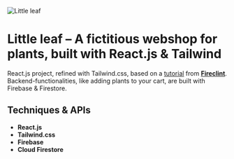 ![Little leaf](https://res.cloudinary.com/djlggawlm/image/upload/v1664831242/Frame_3_taop99.png)

# <strong>Little leaf</strong> – A fictitious webshop for plants, built with React.js & Tailwind

React.js project, refined with Tailwind.css, based on a [tutorial](https://www.youtube.com/watch?v=GDd2c70gsxE) from [<strong>Fireclint</strong>](https://github.com/fireclint). Backend-functionalities, like adding plants to your cart, are built with Firebase & Firestore.

## Techniques & APIs

* <strong>React.js</strong> 
* <strong>Tailwind.css</strong> 
* <strong>Firebase</strong>
* <strong>Cloud Firestore</strong>
